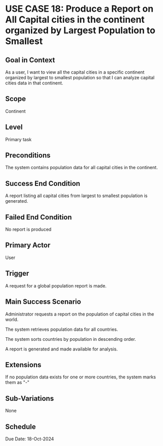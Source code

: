 # USE CASE 18: Produce a Report on All Capital cities in the continent organized by Largest Population to Smallest

## Goal in Context

As a user, I want to view all the capital cities in a specific continent organized by largest to smallest population so that I can analyze capital cities data in that continent.

## Scope

Continent

## Level

Primary task

## Preconditions

The system contains population data for all capital cities in the continent.

## Success End Condition

A report listing all capital cities from largest to smallest population is generated.

## Failed End Condition

No report is produced

## Primary Actor

User

## Trigger

A request for a global population report is made.

## Main Success Scenario

Administrator requests a report on the population of capital cities in the world.

The system retrieves population data for all countries.

The system sorts countries by population in descending order.

A report is generated and made available for analysis.

## Extensions

If no population data exists for one or more countries, the system marks them as "-"

## Sub-Variations

None

## Schedule

Due Date: 18-Oct-2024